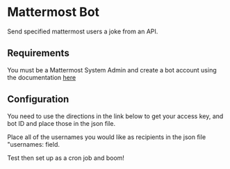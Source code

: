# Mattermost Bot
Send specified mattermost users a joke from an API. 

## Requirements
You must be a Mattermost System Admin and create a bot account using the documentation [here](https://www.tim-kleyersburg.de/articles/mattermost-bot-to-message-users/)

## Configuration
You need to use the directions in the link below to get your access key, and bot ID and place those in the json file.

Place all of the usernames you would like as recipients in the json file "usernames: field.

Test then set up as a cron job and boom! 
